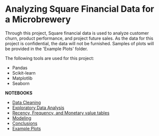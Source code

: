 # Analyzing Square Financial Data for a Microbrewery
Through this project, Square financial data is used to analyze customer churn, product performance, and project future sales. As the data for this project is confidential, the data will not be furnished. Samples of plots will be provided in the 'Example Plots' folder.

The following tools are used for this project:
- Pandas
- Scikit-learn
- Matplotlib
- Seaborn

**NOTEBOOKS**

- [Data Cleaning](Notebooks/Data_Cleaning.ipynb)
- [Exploratory Data Analysis]()
- [Recency, Frequency, and Monetary value tables]()
- [Modeling]()
- [Conclusions]()
- [Example Plots]()

